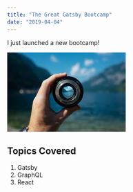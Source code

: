 ```yaml
---
title: "The Great Gatsby Bootcamp"
date: "2019-04-04"
---
```


I just launched a new bootcamp!

![Flow](./download.jpeg)

## Topics Covered

1. Gatsby
2. GraphQL
3. React